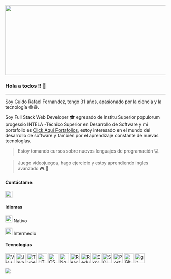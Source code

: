 
<img width="900" height="220" src="https://www.developersforhire.com/pic/2IJba-a39-canonical/the-15-best-outsourcing-software-development-companies.jpg"></img>

### Hola a todos !! 👋
<hr>
<p>Soy Guido Rafael Fernandez, tengo 31 años, apasionado por la ciencia y la tecnología 😄😄. <p/>
 Soy Full Stack Web Developer 🎓 egresado de Institu Superior populorum progessio INTELA -Técnico Superior en Desarrollo de Software y mi portafolio es <a href="https://sharp-northcutt-bc0db8.netlify.app/">Click Aqui Portafolios</a>, estoy interesado en el mundo del desarrollo de software y también por el aprendizaje constante de nuevas tecnologías.
</p>

> Estoy tomando cursos sobre nuevos lenguajes de programación 💻 

> Juego videojuegos, hago ejercicio y estoy aprendiendo ingles avanzado 🎮 💪
#### Contáctame:
<p>
    <a href="https://www.linkedin.com/in/guido-rafael-fernandez/" rel="nofollow">
        <img alt="Linkedin" src="https://camo.githubusercontent.com/29b6db84167eaa3dadd80edbe9f31a6df96063587bd3b145cb81f3c622ea63b6/68747470733a2f2f75706c6f61642e77696b696d656469612e6f72672f77696b6970656469612f636f6d6d6f6e732f7468756d622f622f62652f4c696e6b6564496e5f6c6f676f5f496e2d426c61636b2e7376672f3130323470782d4c696e6b6564496e5f6c6f676f5f496e2d426c61636b2e7376672e706e67" height="22" data-canonical-src="https://upload.wikimedia.org/wikipedia/commons/thumb/b/be/LinkedIn_logo_In-Black.svg/1024px-LinkedIn_logo_In-Black.svg.png" style="max-width:100%;">
    </a> 
</p>

#### Idiomas
<p>
    <p> <img alt="ES" src="https://camo.githubusercontent.com/e06699867169d4da7d78ee3e7d61d5264594c13e71c002b629901ed94bdf4d95/68747470733a2f2f656d6f6a6970656469612d75732e73332e6475616c737461636b2e75732d776573742d312e616d617a6f6e6177732e636f6d2f7468756d62732f3234302f747769747465722f3235392f666c61672d737061696e5f31663165612d31663166382e706e67" height="22" data-canonical-src="https://emojipedia-us.s3.dualstack.us-west-1.amazonaws.com/thumbs/240/twitter/259/flag-spain_1f1ea-1f1f8.png" style="max-width:100%;"> Nativo
    </p>
    <p> <img src="https://camo.githubusercontent.com/1e71db79954d93a6156efdb3f40269cab34b4a12450a5ca15c0ee3dd4904613e/68747470733a2f2f656d6f6a6970656469612d75732e73332e6475616c737461636b2e75732d776573742d312e616d617a6f6e6177732e636f6d2f7468756d62732f3234302f747769747465722f3235392f666c61672d756e697465642d6b696e67646f6d5f31663165632d31663165372e706e67" alt="UK" height="22" data-canonical-src="https://emojipedia-us.s3.dualstack.us-west-1.amazonaws.com/thumbs/240/twitter/259/flag-united-kingdom_1f1ec-1f1e7.png" style="max-width:100%;"> Intermedio
    </p>
</p>

#### Tecnologías 
<p>
    <a><img height="30" alt="Visual Studio Code" src="https://camo.githubusercontent.com/fcc172a354b3404f30b5c5cda7463e8269e1c46896c6a9017a9bdadffe798521/68747470733a2f2f75706c6f61642e77696b696d656469612e6f72672f77696b6970656469612f636f6d6d6f6e732f7468756d622f322f32642f56697375616c5f53747564696f5f436f64655f312e31385f69636f6e2e7376672f3130323470782d56697375616c5f53747564696f5f436f64655f312e31385f69636f6e2e7376672e706e67" data-canonical-src="https://upload.wikimedia.org/wikipedia/commons/thumb/2/2d/Visual_Studio_Code_1.18_icon.svg/1024px-Visual_Studio_Code_1.18_icon.svg.png" style="max-width:100%;"></a>
    <a><img height="30" alt="Javascript" src="https://camo.githubusercontent.com/1f7186a9be6da41cf90bd5d97a203962e6e47b67ac401c52e87e4afe42a25235/68747470733a2f2f75706c6f61642e77696b696d656469612e6f72672f77696b6970656469612f636f6d6d6f6e732f7468756d622f362f36612f4a6176615363726970742d6c6f676f2e706e672f34383070782d4a6176615363726970742d6c6f676f2e706e67" data-canonical-src="https://upload.wikimedia.org/wikipedia/commons/thumb/6/6a/JavaScript-logo.png/480px-JavaScript-logo.png" style="max-width:100%;"></a>
    <a><img height="30" alt="Typescript" src="https://camo.githubusercontent.com/77a4e14db60d90460ae50af091f8167002c389755116e398fa2adaff984fe03e/68747470733a2f2f7970636f64652e66696c65732e776f726470726573732e636f6d2f323031372f30382f747970657363726970745f6c6f676f5f6e65772e706e673f773d313932" data-canonical-src="https://ypcode.files.wordpress.com/2017/08/typescript_logo_new.png?w=192" style="max-width:100%;"></a>
    <a><img height="30" alt="HTML" src="https://camo.githubusercontent.com/0821ae25cbd292f1c724d2fbf808a78136e61c72ec42a1a961d2be9288441930/68747470733a2f2f7777772e77332e6f72672f68746d6c2f6c6f676f2f646f776e6c6f6164732f48544d4c355f4c6f676f5f3531322e706e67" data-canonical-src="https://www.w3.org/html/logo/downloads/HTML5_Logo_512.png" style="max-width:100%;"></a>
    <a><img height="30" alt="CSS" src="https://camo.githubusercontent.com/99b4ae32537135c63305bf4cf6871dbacf94aba89dd8e26b753412cb2c2fca56/68747470733a2f2f63646e2e776f726c64766563746f726c6f676f2e636f6d2f6c6f676f732f637373332e737667" data-canonical-src="https://cdn.worldvectorlogo.com/logos/css3.svg" style="max-width:100%;"></a>
    <a><img height="30" alt="NodeJS" src="https://camo.githubusercontent.com/5960a94910072a8125463fe9061ca9712a6388b8b37ace636f89740bac455d61/68747470733a2f2f63646e342e69636f6e66696e6465722e636f6d2f646174612f69636f6e732f6c6f676f732d616e642d6272616e64732f3531322f3233335f4e6f64655f4a735f6c6f676f2d3531322e706e67" data-canonical-src="https://cdn4.iconfinder.com/data/icons/logos-and-brands/512/233_Node_Js_logo-512.png" style="max-width:100%;"></a>
    <a><img height="30" alt="React" src="https://camo.githubusercontent.com/42d79599b684d4449d0fab6ee8df849c39fa0148993c7680b85210494dda4599/68747470733a2f2f63646e342e69636f6e66696e6465722e636f6d2f646174612f69636f6e732f6c6f676f732d332f3630302f52656163742e6a735f6c6f676f2d3531322e706e67" data-canonical-src="https://cdn4.iconfinder.com/data/icons/logos-3/600/React.js_logo-512.png" style="max-width:100%;"></a>
    <a><img height="30" alt="Redux" src="https://camo.githubusercontent.com/d3d1874579d4c426185cc3f0b5819d05cad0e3cb0d62ce2b182daea2abab84b3/68747470733a2f2f696d672e69636f6e73382e636f6d2f636f6c6f722f34382f3030303030302f72656475782e706e67" data-canonical-src="https://img.icons8.com/color/48/000000/redux.png" style="max-width:100%;"></a>
    <a><img height="30" alt="Express" src="https://camo.githubusercontent.com/7ec3abcd6d3c307833892183db0fc207c73786e2852517daa0c5be09456663af/68747470733a2f2f656e637279707465642d74626e302e677374617469632e636f6d2f696d616765733f713d74626e3a414e6439476352504479522d586237304473614d64726b3238627431445a36785a3036317a42444b657726757371703d434155" data-canonical-src="https://encrypted-tbn0.gstatic.com/images?q=tbn:ANd9GcRPDyR-Xb70DsaMdrk28bt1DZ6xZ061zBDKew&amp;usqp=CAU" style="max-width:100%;"></a>
    <a><img height="30" alt="SQL" src="https://camo.githubusercontent.com/e1cd7d44e225fb4df5f1c3675101bccfa1a7dcaf97a4b5993262f95ecf0f1e96/68747470733a2f2f7777772e6c6f676f6c796e782e636f6d2f696d616765732f6c6f676f6c796e782f63302f63306638346439353039643636393061373063653463353936663734306336322e706e67" data-canonical-src="https://www.logolynx.com/images/logolynx/c0/c0f84d9509d6690a70ce4c596f740c62.png" style="max-width:100%;"></a>
    <a><img height="30" alt="PostgreSQL" src="https://camo.githubusercontent.com/2717985f26463c118a5e93fd5ab74cbafe4dd5c9e9a9ca4bf2af249baf4d92a7/68747470733a2f2f75706c6f61642e77696b696d656469612e6f72672f77696b6970656469612f636f6d6d6f6e732f7468756d622f322f32392f506f737467726573716c5f656c657068616e742e7376672f3132303070782d506f737467726573716c5f656c657068616e742e7376672e706e67" data-canonical-src="https://upload.wikimedia.org/wikipedia/commons/thumb/2/29/Postgresql_elephant.svg/1200px-Postgresql_elephant.svg.png" style="max-width:100%;"></a>
    <a></a>
    <a></a>
    <a><img height="30" alt="Github" src="https://camo.githubusercontent.com/eff93eb40f9cb9691cdbedba4158b8acca6e4a33d723234f5135cea107381a05/68747470733a2f2f63646e342e69636f6e66696e6465722e636f6d2f646174612f69636f6e732f69636f6e73696d706c652d6c6f676f74797065732f3531322f6769746875622d3531322e706e67" data-canonical-src="https://cdn4.iconfinder.com/data/icons/iconsimple-logotypes/512/github-512.png" style="max-width:100%;"></a>
    <a><img height="30" alt="git" src="https://camo.githubusercontent.com/eb88d34dc21a1762c4097fb7b8a56202198c252561d7ac4fb245d8388091c3eb/68747470733a2f2f65372e706e676567672e636f6d2f706e67696d616765732f3731332f3535382f706e672d636c69706172742d636f6d70757465722d69636f6e732d70726f2d6769742d6769746875622d6c6f676f2d746578742d6c6f676f2d7468756d626e61696c2e706e67" data-canonical-src="https://e7.pngegg.com/pngimages/713/558/png-clipart-computer-icons-pro-git-github-logo-text-logo-thumbnail.png" style="max-width:100%;"></a>
</p>
<img src="https://github-readme-stats.vercel.app/api?username=guidolzc&&show_icons=true&title_color=ffffff&icon_color=bb2acf&text_color=daf7dc&bg_color=151515">


<!--
**guidolzc/guidolzc** is a ✨ _special_ ✨ repository because its `README.md` (this file) appears on your GitHub profile.

Here are some ideas to get you started:

- 🔭 I’m currently working on ...
- 🌱 I’m currently learning ...
- 👯 I’m looking to collaborate on ...
- 🤔 I’m looking for help with ...
- 💬 Ask me about ...
- 📫 How to reach me: ...
- 😄 Pronouns: ...
- ⚡ Fun fact: ...
-->
